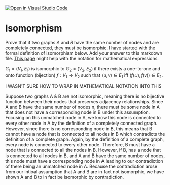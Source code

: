 [![Open in Visual Studio Code](https://classroom.github.com/assets/open-in-vscode-718a45dd9cf7e7f842a935f5ebbe5719a5e09af4491e668f4dbf3b35d5cca122.svg)](https://classroom.github.com/online_ide?assignment_repo_id=11974292&assignment_repo_type=AssignmentRepo)
# Isomorphism

Prove that if two graphs $A$ and $B$ have the same number of nodes and are
completely connected, they must be isomorphic. I have started with the formal
definition of isomorphism below. Add your answer to this markdown file. [This
page](https://docs.github.com/en/get-started/writing-on-github/working-with-advanced-formatting/writing-mathematical-expressions)
might help with the notation for mathematical expressions.

$G_1=(V_1 , E_1)$ is isomorphic to $G_2 = (V_2, E_2)$ if there exists a
one-to-one and onto function (bijection) $f: V_1 \rightarrow V_2$ such that $(u,v)
\in E_1$ iff $(f(u),f(v)) \in E_2$.

I WASN'T SURE HOW TO WRAP IN MATHEMATICAL NOTATION INTO THIS

Suppose two graphs A & B are not isomorphic, meaning there is no bijective function between their nodes that preserves adjacency relationships. Since A and B have the same number of nodes n, there must be some node in A that does not have a corresponding node in B under this assumption. Focusing on this unmatched node in A, we know this node is connected to every other node in A by the definition of a completely connected graph. However, since there is no corresponding node in B, this means that B cannot have a node that is connected to all nodes in B which contradicts the definition of a complete graph. Again, by the definition of a complete graph, every node is connected to every other node. Therefore, B must have a node that is connected to all the nodes in B. However, if B, has a node that is connected to all nodes in B, and A and B have the same number of nodes, this node must have a corresponding node in A leading to our contradiction of there being an unmatched node in A. Because the contradiction arose from our intioal assumption that A and B are in fact not isomorphic, we have shown A and B to in fact be isomorphic by contradiction.
